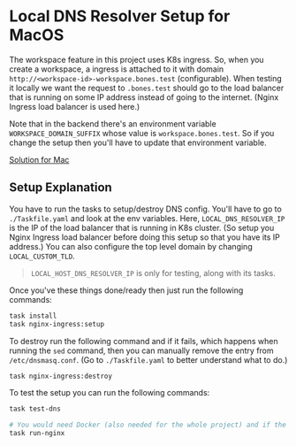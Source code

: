 # Local DNS Resolver Setup for MacOS

The workspace feature in this project uses K8s ingress. So, when you create a workspace, a ingress is attached to it with domain `http://<workspace-id>-workspace.bones.test` (configurable). When testing it locally we want the request to `.bones.test` should go to the load balancer that is running on some IP address instead of going to the internet. (Nginx Ingress load balancer is used here.)

Note that in the backend there's an environment variable `WORKSPACE_DOMAIN_SUFFIX` whose value is `workspace.bones.test`. So if you change the setup then you'll have to update that environment variable.

[Solution for Mac](https://gist.github.com/ogrrd/5831371?permalink_comment_id=4790334#gistcomment-4790334)

## Setup Explanation

You have to run the tasks to setup/destroy DNS config. You'll have to go to `./Taskfile.yaml` and look at the env variables. Here, `LOCAL_DNS_RESOLVER_IP` is the IP of the load balancer that is running in K8s cluster. (So setup you Nginx Ingress load balancer before doing this setup so that you have its IP address.) You can also configure the top level domain by changing `LOCAL_CUSTOM_TLD`.

> `LOCAL_HOST_DNS_RESOLVER_IP` is only for testing, along with its tasks.

Once you've these things done/ready then just run the following commands:

```bash
task install
task nginx-ingress:setup
```

To destroy run the following command and if it fails, which happens when running the `sed` command, then you can manually remove the entry from `/etc/dnsmasq.conf`. (Go to `./Taskfile.yaml` to better understand what to do.)

```bash
task nginx-ingress:destroy
```

To test the setup you can run the following commands:

```bash
task test-dns

# You would need Docker (also needed for the whole project) and if the container fails to start then you'll have kill it and then re-try, else it'll keep on failing
task run-nginx
```
